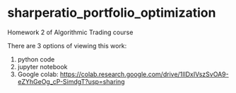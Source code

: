 # sharperatio_portfolio_optimization
Homework 2 of Algorithmic Trading course

There are 3 options of viewing this work:
1) python code
2) jupyter notebook
3) Google colab: https://colab.research.google.com/drive/1IlDxIVszSvOA9-eZYhGeOg_cP-SimdgT?usp=sharing
